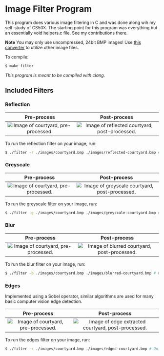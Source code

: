 # Image Filter Program

This program does various image filtering in C and was done along wih my self-study of CS50X. The starting point for this program was everything but an essentially void helpers.c file. See my contributions there.

**Note** You may only use uncompressed, 24bit BMP images! Use [this converter](https://online-converting.com/image/convert2bmp/) to utilize other image files.

To compile:

```bash
$ make filter
```

*This program is meant to be compiled with clang.*

## Included Filters

### Reflection

Pre-process            |  Post-process
:-------------------------:|:-------------------------:
![Image of courtyard, pre-processed.](https://github.com/pseamusmcdonald/project-media/blob/main/courtyard.bmp) | ![Image of reflected courtyard, post-processed.](https://github.com/pseamusmcdonald/project-media/blob/main/reflected-courtyard.bmp)

To run the reflection filter on your image, run:

```bash
$ ./filter -r ./images/courtyard.bmp ./images/reflected-courtyard.bmp # Output location
```

### Greyscale

Pre-process            |  Post-process
:-------------------------:|:-------------------------:
![Image of courtyard, pre-processed.](https://github.com/pseamusmcdonald/project-media/blob/main/courtyard.bmp) | ![Image of greyscale courtyard, post-processed.](https://github.com/pseamusmcdonald/cs50-programs/blob/main/projectMedia/greyscale-courtyard.bmp)

To run the greyscale filter on your image, run:

```bash
$ ./filter -g ./images/courtyard.bmp ./images/greyscale-courtyard.bmp # Output location
```


### Blur

Pre-process            |  Post-process
:-------------------------:|:-------------------------:
![Image of courtyard, pre-processed.](https://github.com/pseamusmcdonald/project-media/blob/main/courtyard.bmp) | ![Image of blurred courtyard, post-processed.](https://github.com/pseamusmcdonald/project-media/blob/main/blurred-courtyard.bmp)

To run the blur filter on your image, run:

```bash
$ ./filter -b ./images/courtyard.bmp ./images/blurred-courtyard.bmp # Output location
```

### Edges

Implemented using a Sobel operator, similar algorithms are used for many basic computer vision edge detection.

Pre-process            |  Post-process
:-------------------------:|:-------------------------:
![Image of courtyard, pre-processed.](https://github.com/pseamusmcdonald/project-media/blob/main/barb.bmp) | ![Image of edge extracted courtyard, post-processed.](https://github.com/pseamusmcdonald/project-media/blob/main/barb-edged.bmp)


To run the edges filter on your image, run:

```bash
$ ./filter -r ./images/courtyard.bmp ./images/edged-courtyard.bmp # Output location
```
